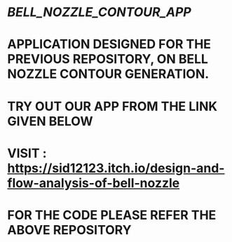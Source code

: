 # ***BELL_NOZZLE_CONTOUR_APP*** #

# APPLICATION DESIGNED FOR THE PREVIOUS REPOSITORY, ON BELL NOZZLE CONTOUR GENERATION.

# TRY OUT OUR APP FROM THE LINK GIVEN BELOW #

# VISIT : https://sid12123.itch.io/design-and-flow-analysis-of-bell-nozzle

# FOR THE CODE PLEASE REFER THE ABOVE REPOSITORY #
